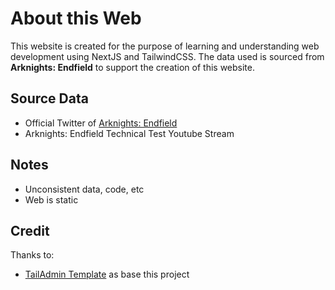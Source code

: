 # About this Web
This website is created for the purpose of learning and understanding web development using NextJS and TailwindCSS. The data used is sourced from **Arknights: Endfield** to support the creation of this website.
## Source Data
- Official Twitter of [Arknights: Endfield](https://x.com/AKEndfield)
- Arknights: Endfield Technical Test Youtube Stream
## Notes
- Unconsistent data, code, etc
- Web is static
## Credit
Thanks to:
- [TailAdmin Template](https://tailadmin.com/) as base this project 

